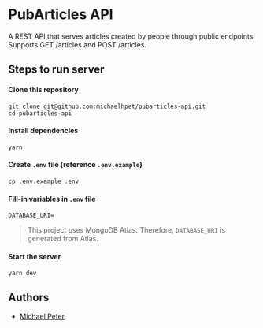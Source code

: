 # PubArticles API

A REST API that serves articles created by people through public endpoints. Supports GET /articles and POST /articles.

## Steps to run server

#### Clone this repository

```
git clone git@github.com:michaelhpet/pubarticles-api.git
cd pubarticles-api
```

#### Install dependencies

```
yarn
```

#### Create `.env` file (reference `.env.example`)

```
cp .env.example .env
```

#### Fill-in variables in `.env` file

```
DATABASE_URI=
```

> This project uses MongoDB Atlas. Therefore, `DATABASE_URI` is generated from Atlas.

#### Start the server

```
yarn dev
```

## Authors

- [Michael Peter](https://github.com/michaelhpet)
